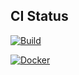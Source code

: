 ## CI Status

[![Build](https://github.com/cyfitech/cris-core/actions/workflows/build.yml/badge.svg)](https://github.com/cyfitech/cris-core/actions/workflows/build.yml)

[![Docker](https://github.com/cyfitech/cris-core/actions/workflows/docker.yml/badge.svg)](https://github.com/cyfitech/cris-core/actions/workflows/docker.yml)
